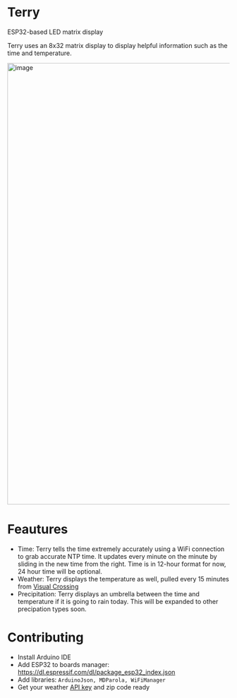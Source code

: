 # Terry
ESP32-based LED matrix display

Terry uses an 8x32 matrix display to display helpful information such as the time and temperature. 

<img width="1307" height="1000" alt="image" src="https://github.com/user-attachments/assets/0847cd3d-cbce-43cd-8a81-87a1cbf4bf79" />

# Feautures

- Time: Terry tells the time extremely accurately using a WiFi connection to grab accurate NTP time. It updates every minute on the minute by sliding in the new time from the right. Time is in 12-hour format for now, 24 hour time will be optional.
- Weather: Terry displays the temperature as well, pulled every 15 minutes from [Visual Crossing](https://www.visualcrossing.com/)
- Precipitation: Terry displays an umbrella between the time and temperature if it is going to rain today. This will be expanded to other precipation types soon. 

# Contributing

- Install Arduino IDE
- Add ESP32 to boards manager: https://dl.espressif.com/dl/package_esp32_index.json
- Add libraries: `ArduinoJson, MDParola, WiFiManager`
- Get your weather [API key](https://www.visualcrossing.com/sign-up/) and zip code ready 
